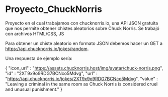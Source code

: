 # Proyecto_ChuckNorris

Proyecto en el cual trabajamos con chucknorris.io, una API JSON gratuita que nos permite obtener chistes aleatorios sobre Chuck Norris.
Se trabajó con archivos HTML/CSS, JS

Para obtener un chiste aleatorio en formato JSON debemos hacer un GET a https://api.chucknorris.io/jokes/random.

Una respuesta de ejemplo sería:

{
"icon_url" : "https://assets.chucknorris.host/img/avatar/chuck-norris.png",
"id" : "2XT9x9o9RDG7BCNco5Mdvg",
"url" : "https://api.chucknorris.io/jokes/2XT9x9o9RDG7BCNco5Mdvg",
"value" : "Leaving a criminal in the same room as Chuck Norris is considered cruel and unusual punishment."
}
